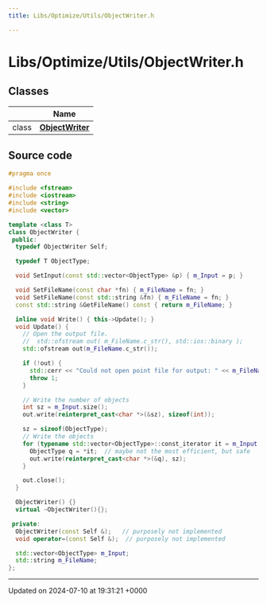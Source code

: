 ```yaml
---
title: Libs/Optimize/Utils/ObjectWriter.h

---
```


# Libs/Optimize/Utils/ObjectWriter.h



## Classes

|                | Name           |
| -------------- | -------------- |
| class | **[ObjectWriter](../Classes/classObjectWriter.md)**  |




## Source code

```cpp
#pragma once

#include <fstream>
#include <iostream>
#include <string>
#include <vector>

template <class T>
class ObjectWriter {
 public:
  typedef ObjectWriter Self;

  typedef T ObjectType;

  void SetInput(const std::vector<ObjectType> &p) { m_Input = p; }

  void SetFileName(const char *fn) { m_FileName = fn; }
  void SetFileName(const std::string &fn) { m_FileName = fn; }
  const std::string &GetFileName() const { return m_FileName; }

  inline void Write() { this->Update(); }
  void Update() {
    // Open the output file.
    //  std::ofstream out( m_FileName.c_str(), std::ios::binary );
    std::ofstream out(m_FileName.c_str());

    if (!out) {
      std::cerr << "Could not open point file for output: " << m_FileName << std::endl;
      throw 1;
    }

    // Write the number of objects
    int sz = m_Input.size();
    out.write(reinterpret_cast<char *>(&sz), sizeof(int));

    sz = sizeof(ObjectType);
    // Write the objects
    for (typename std::vector<ObjectType>::const_iterator it = m_Input.begin(); it != m_Input.end(); it++) {
      ObjectType q = *it;  // maybe not the most efficient, but safe
      out.write(reinterpret_cast<char *>(&q), sz);
    }

    out.close();
  }

  ObjectWriter() {}
  virtual ~ObjectWriter(){};

 private:
  ObjectWriter(const Self &);   // purposely not implemented
  void operator=(const Self &);  // purposely not implemented

  std::vector<ObjectType> m_Input;
  std::string m_FileName;
};
```


-------------------------------

Updated on 2024-07-10 at 19:31:21 +0000
